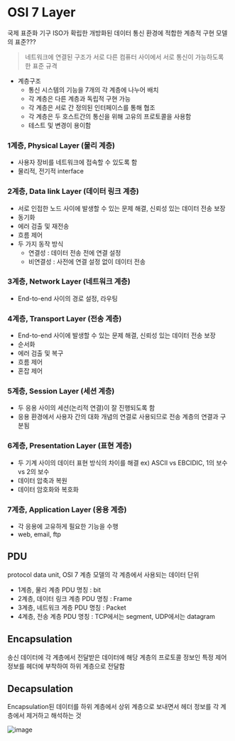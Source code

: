 # OSI 7 Layer

국제 표준화 기구 ISO가 확립한 개방화된 데이터 통신 환경에 적합한 계층적 구현 모델의 표준???

> 네트워크에 연결된 구조가 서로 다른 컴퓨터 사이에서 서로 통신이 가능하도록 한 표준 규격

- 계층구조
  - 통신 시스템의 기능을 7개의 각 계층에 나누어 배치
  - 각 계층은 다른 계층과 독립적 구현 가능
  - 각 계층은 서로 간 정의된 인터페이스를 통해 협조
  - 각 계층은 두 호스트간의 통신을 위해 고유의 프로토콜을 사용함
  - 테스트 및 변경이 용이함

### 1계층, Physical Layer (물리 계층)

- 사용자 장비를 네트워크에 접속할 수 있도록 함
- 물리적, 전기적 interface

### 2계층, Data link Layer (데이터 링크 계층)

- 서로 인접한 노드 사이에 발생할 수 있는 문제 해결, 신뢰성 있는 데이터 전송 보장
- 동기화
- 에러 검출 및 재전송
- 흐름 제어
- 두 가지 동작 방식
  - 연결성 : 데이터 전송 전에 연결 설정
  - 비연결성 : 사전에 연결 설정 없이 데이터 전송

### 3계층, Network Layer (네트워크 계층)

- End-to-end 사이의 경로 설정, 라우팅

### 4계층, Transport Layer (전송 계층)

- End-to-end 사이에 발생할 수 있는 문제 해결, 신뢰성 있는 데이터 전송 보장
- 순서화
- 에러 검출 및 복구
- 흐름 제어
- 혼잡 제어

### 5계층, Session Layer (세션 계층)

- 두 응용 사이의 세션(논리적 연결)이 잘 진행되도록 함
- 응용 환경에서 사용자 간의 대화 개념의 연결로 사용되므로 전송 계층의 연결과 구분됨

### 6계층, Presentation Layer (표현 계층)

- 두 기계 사이의 데이터 표현 방식의 차이를 해결 ex) ASCII vs EBCIDIC, 1의 보수 vs 2의 보수
- 데이터 압축과 복원
- 데이터 암호화와 복호화

### 7계층, Application Layer (응용 계층)

- 각 응용에 고유하게 필요한 기능을 수행
- web, email, ftp

## PDU

protocol data unit, OSI 7 계층 모델의 각 계층에서 사용되는 데이터 단위

- 1계층, 물리 계층 PDU 명칭 : bit
- 2계층, 데이터 링크 계층 PDU 명칭 : Frame
- 3계층, 네트워크 계층 PDU 명칭 : Packet
- 4계층, 전송 계층 PDU 명칭 : TCP에서는 segment, UDP에서는 datagram

## Encapsulation

송신 데이터에 각 계층에서 전달받은 데이터에 해당 계층의 프로토콜 정보인 특정 제어 정보를 헤더에 부착하여 하위 계층으로 전달함

## Decapsulation

Encapsulation된 데이터를 하위 계층에서 상위 계층으로 보내면서 헤더 정보를 각 계층에서 제거하고 해석하는 것

![image](https://user-images.githubusercontent.com/52199223/158362549-438671d8-31e8-4279-b8db-90c1f25eaa76.png)
